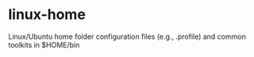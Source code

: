 # linux-home
Linux/Ubuntu home folder configuration files (e.g., .profile) and common toolkits in $HOME/bin
